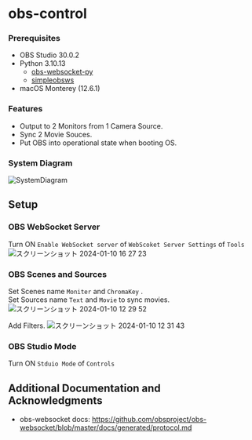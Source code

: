 # obs-control

### Prerequisites

- OBS Studio 30.0.2
- Python 3.10.13
    - [obs-websocket-py](https://github.com/Elektordi/obs-websocket-py)
    - [simpleobsws](https://github.com/IRLToolkit/simpleobsws)
- macOS Monterey (12.6.1)

### Features

- Output to 2 Monitors from 1 Camera Source.
- Sync 2 Movie Souces.
- Put OBS into operational state when booting OS.

### System Diagram

![SystemDiagram](https://github.com/tomoya-ntticc/obs-control/assets/94507251/17d21309-7441-4be7-aa94-b821e37f03c3)

## Setup

### OBS WebSocket Server

Turn ON `Enable WebSocket server` of `WebScoket Server Settings` of `Tools`
![スクリーンショット 2024-01-10 16 27 23](https://github.com/tomoya-ntticc/obs-control/assets/94507251/61e7822d-f76d-4ed3-9b07-d2fff31d779e)

### OBS Scenes and Sources

Set Scenes name `Moniter` and `ChromaKey` .  
Set Sources name `Text` and `Movie` to sync movies.
![スクリーンショット 2024-01-10 12 29 52](https://github.com/tomoya-ntticc/obs-control/assets/94507251/96fe2b2f-6db3-4bde-a3b2-0e8f3d40ed2f)

Add Filters.
![スクリーンショット 2024-01-10 12 31 43](https://github.com/tomoya-ntticc/obs-control/assets/94507251/2e2208f6-c517-4b10-9782-9a429bb41459)

### OBS Studio Mode

Turn ON `Stduio Mode` of `Controls`

## Additional Documentation and Acknowledgments

* obs-websocket docs: https://github.com/obsproject/obs-websocket/blob/master/docs/generated/protocol.md
